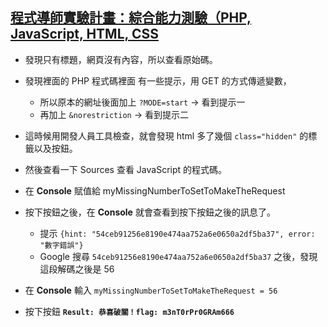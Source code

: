 ## [程式導師實驗計畫：綜合能力測驗（PHP, JavaScript, HTML, CSS](http://mentor-program.co/huli/game/index.php)


- 發現只有標題，網頁沒有內容，所以查看原始碼。
- 發現裡面的 PHP 程式碼裡面 有一些提示，用 GET 的方式傳遞變數， 
  - 所以原本的網址後面加上 `?MODE=start` -> 看到提示一
  - 再加上 `&norestriction` -> 看到提示二
- 這時候用開發人員工具檢查，就會發現 html 多了幾個 `class="hidden"` 的標籤以及按鈕。

- 然後查看一下 Sources 查看 JavaScript 的程式碼。

- 在 __Console__ 賦值給 myMissingNumberToSetToMakeTheRequest
- 按下按鈕之後，在 __Console__ 就會查看到按下按鈕之後的訊息了。
  - 提示 `{hint: "54ceb91256e8190e474aa752a6e0650a2df5ba37", error: "數字錯誤"} `
  - Google 搜尋 `54ceb91256e8190e474aa752a6e0650a2df5ba37` 之後，發現這段解碼之後是 56
- 在 __Console__ 輸入 `myMissingNumberToSetToMakeTheRequest = 56`
- 按下按鈕 __`Result: 恭喜破關！flag: m3nT0rPr0GRAm666`__
